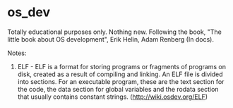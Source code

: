 # os_dev
Totally educational purposes only. Nothing new.
Following the book, "The little book about OS development", Erik Helin, Adam Renberg (In docs).

Notes:
1.  ELF - ELF is a format for storing programs or fragments of programs on disk, created as a result of compiling and linking. An ELF file is divided into sections.
    For an executable program, these are the text section for the code, the data section for global variables and the rodata section that usually contains constant strings.
    (http://wiki.osdev.org/ELF)
